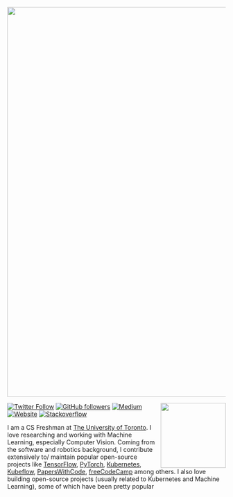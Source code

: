 <!---
Please consider starring the repo if you find this useful in any manner
or use it.
-->

<a href="https://www.rishit.tech"><img src="https://github.com/Destroyagony/Rishit-dagli/assets/147639560/4b1eff51-c8b0-4e0b-92a7-233da9a451b5" width="900"></a>
 
<img align='right' src='https://github.com/Rishit-dagli/Rishit-dagli/blob/master/images/octocat-anime.gif' width='150'>

[![Twitter Follow](https://img.shields.io/twitter/follow/rishit_dagli?style=social)](https://twitter.com/intent/follow?screen_name=rishit_dagli) 
[![GitHub followers](https://img.shields.io/github/followers/Rishit-dagli?label=Follow&style=social)](https://github.com/Rishit-dagli) 
[![Medium](https://github.com/Rishit-dagli/Rishit-dagli/blob/master/badges/medium.svg)](https://medium.com/@rishit.dagli) 
[![Website](https://img.shields.io/badge/rishit.tech--green?style=social&logo=google%20chrome)](https://www.rishit.tech/) 
[![Stackoverflow](https://github.com/Rishit-dagli/Rishit-dagli/blob/master/badges/stackoverflow.svg)](https://stackoverflow.com/users/11878567/rishit-dagli)

I am a CS Freshman at [The University of Toronto](https://web.cs.toronto.edu/). I love researching and working with Machine Learning, especially Computer Vision. Coming from the software and robotics background, I contribute extensively to/ maintain popular open-source projects like [TensorFlow](https://www.tensorflow.org/), [PyTorch](https://pytorch.org/), [Kubernetes](https://kubernetes.io/), [Kubeflow](https://www.kubeflow.org/), [PapersWithCode](https://paperswithcode.com/), [freeCodeCamp](https://www.freecodecamp.org/) among others. I also love building open-source projects (usually related to Kubernetes and Machine Learning), some of which have been pretty popular




